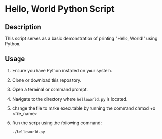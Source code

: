 # Hello, World Python Script

## Description
This script serves as a basic demonstration of printing "Hello, World!" using Python.

## Usage
1. Ensure you have Python installed on your system.
2. Clone or download this repository.
3. Open a terminal or command prompt.
4. Navigate to the directory where `helloworld.py` is located.
5. change the file to make executable by running the command chmod +x <file_name>
6. Run the script using the following command:

   ```bash
   ./helloworld.py